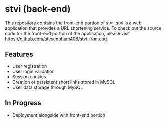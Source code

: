 # stvi (back-end)
This repository contains the front-end portion of stvi. stvi is a web application that provides a URL shortening service. To check out the source code for the front-end portion of 
the application, please visit https://github.com/stevenpham408/stvi-frontend.

## Features
- User registration 
- User login validation
- Session cookies
- Creation of persistent short links stored in MySQL
- User data storage through MySQL 

## In Progress
- Deployment alongside with front-end portion
